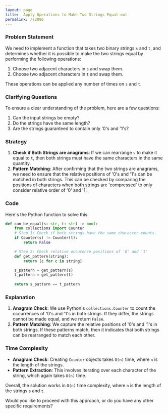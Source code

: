 ```yaml
---
layout: page
title:  Apply Operations to Make Two Strings Equal-out
permalink: /s2896
---
```


### Problem Statement
We need to implement a function that takes two binary strings `s` and `t`, and determines whether it is possible to make the two strings equal by performing the following operations:
1. Choose two adjacent characters in `s` and swap them.
2. Choose two adjacent characters in `t` and swap them.

These operations can be applied any number of times on `s` and `t`.

### Clarifying Questions
To ensure a clear understanding of the problem, here are a few questions:
1. Can the input strings be empty?
2. Do the strings have the same length?
3. Are the strings guaranteed to contain only '0's and '1's?

### Strategy
1. **Check if Both Strings are anagrams**: If we can rearrange `s` to make it equal to `t`, then both strings must have the same characters in the same quantity.
2. **Pattern Matching**: After confirming that the two strings are anagrams, we need to ensure that the relative positions of '0's and '1's can be matched in both strings. This can be checked by comparing the positions of characters when both strings are 'compressed' to only consider relative order of '0' and '1'.

### Code

Here's the Python function to solve this:

```python
def can_be_equal(s: str, t: str) -> bool:
    from collections import Counter
    # Step 1: Check if both strings have the same character counts.
    if Counter(s) != Counter(t):
        return False

    # Step 2: Check relative occurence positions of '0' and '1'
    def get_pattern(string):
        return [c for c in string]

    s_pattern = get_pattern(s)
    t_pattern = get_pattern(t)
    
    return s_pattern == t_pattern
```

### Explanation
1. **Anagram Check**: We use Python's `collections.Counter` to count the occurrences of '0's and '1's in both strings. If they differ, the strings cannot be made equal, and we return `False`.
2. **Pattern Matching**: We capture the relative positions of '0's and '1's in both strings. If these patterns match, then it indicates that both strings can be rearranged to match each other.

### Time Complexity
- **Anagram Check**: Creating `Counter` objects takes `O(n)` time, where `n` is the length of the strings.
- **Pattern Extraction**: This involves iterating over each character of the string, which again takes `O(n)` time.

Overall, the solution works in `O(n)` time complexity, where `n` is the length of the strings `s` and `t`.

Would you like to proceed with this approach, or do you have any other specific requirements?